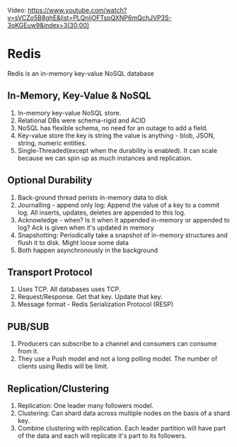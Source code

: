 Video: https://www.youtube.com/watch?v=sVCZo5B8ghE&list=PLQnljOFTspQXNP6mQchJVP3S-3oKGEuw9&index=3(30:00)

# Redis
Redis is an in-memory key-value NoSQL database

## In-Memory, Key-Value & NoSQL
1. In-memory key-value NoSQL store.
2. Relational DBs were schema-rigid and ACID
3. NoSQL has flexible schema, no need for an outage to add a field.
4. Key-value store the key is string the value is anything - blob, JSON, string, numeric entities.
5. Single-Threaded(except when the durability is enabled). It can scale because we can spin up as much instances and replication.

## Optional Durability
1. Back-ground thread perists in-memory data to disk
2. Journalling - append only log: Append the value of a key to a commit log. All inserts, updates, deletes are appended to this log.
3. Acknowledge - when? Is it when it appended in-memory or appended to log? Ack is given when it's updated in memory
4. Snapshotting: Periodically take a snapshot of in-memory structures and flush it to disk. Might loose some data
4. Both happen asynchronously in the background

## Transport Protocol
1. Uses TCP. All databases uses TCP.
2. Request/Response. Get that key. Update that key. 
3. Message format - Redis Serialization Protocol (RESP)

## PUB/SUB
1. Producers can subscribe to a channel and consumers can consume from it.
2. They use a Push model and not a long polling model. The number of clients using Redis will be limit.

## Replication/Clustering
1. Replication: One leader many followers model.
2. Clustering: Can shard data across multiple nodes on the basis of a shard key.
3. Combine clustering with replication. Each leader partition will have part of the data and each will replicate it's part to its followers.